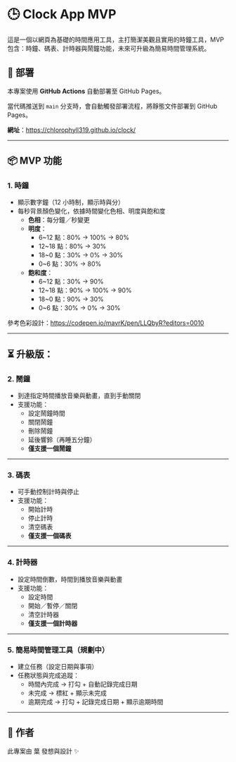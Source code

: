# 🕒 Clock App MVP

這是一個以網頁為基礎的時間應用工具，主打簡潔美觀且實用的時鐘工具，MVP 包含：時鐘、碼表、計時器與鬧鐘功能，未來可升級為簡易時間管理系統。

## 🚀 部署

本專案使用 **GitHub Actions** 自動部署至 GitHub Pages。

當代碼推送到 `main` 分支時，會自動觸發部署流程，將靜態文件部署到 GitHub Pages。

**網址**：https://chlorophyll319.github.io/clock/

---

## 📦 MVP 功能

### 1. 時鐘

- 顯示數字鐘（12 小時制，顯示時與分）
- 每秒背景顏色變化，依據時間變化色相、明度與飽和度
  - **色相**：每分鐘／秒變更
  - **明度**：
    - 6~12 點：80% → 100% → 80%
    - 12~18 點：80% → 30%
    - 18~0 點：30% → 0% → 30%
    - 0~6 點：30% → 80%
  - **飽和度**：
    - 6~12 點：30% → 90%
    - 12~18 點：90% → 100% → 90%
    - 18~0 點：90% → 30%
    - 0~6 點：30% → 0% → 30%

參考色彩設計：https://codepen.io/mavrK/pen/LLQbyR?editors=0010

---

## ⏳ 升級版：

### 2. 鬧鐘

- 到達指定時間播放音樂與動畫，直到手動關閉
- 支援功能：
  - 設定鬧鐘時間
  - 關閉鬧鐘
  - 刪除鬧鐘
  - 延後響鈴（再睡五分鐘）
  - **僅支援一個鬧鐘**

---

### 3. 碼表

- 可手動控制計時與停止
- 支援功能：
  - 開始計時
  - 停止計時
  - 清空碼表
  - **僅支援一個碼表**

---

### 4. 計時器

- 設定時間倒數，時間到播放音樂與動畫
- 支援功能：
  - 設定時間
  - 開始／暫停／關閉
  - 清空計時器
  - **僅支援一個計時器**

---

### 5. 簡易時間管理工具（規劃中）

- 建立任務（設定日期與事項）
- 任務狀態與完成追蹤：
  - 時間內完成 → 打勾 + 自動記錄完成日期
  - 未完成 → 標紅 + 顯示未完成
  - 逾期完成 → 打勾 + 記錄完成日期 + 顯示逾期時間

---

## 📌 作者

此專案由 葉 發想與設計 ✨
